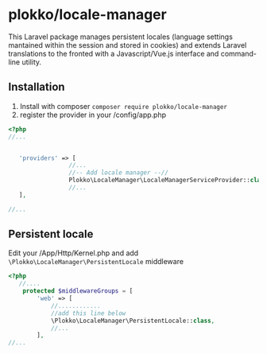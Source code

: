 # plokko/locale-manager
This Laravel package manages persistent locales (language settings mantained within the session and stored in cookies) and extends Laravel translations to the fronted with a Javascript/Vue.js interface and command-line utility.

## Installation
1. Install with composer 
`composer require plokko/locale-manager`
2. register the provider in your /config/app.php
```php
<?php
//...


   'providers' => [
                 //...
                 //-- Add locale manager --//
                 Plokko\LocaleManager\LocaleManagerServiceProvider::class,
                 //...
   ],

//...
```
## Persistent locale
Edit your /App/Http/Kernel.php and add `\Plokko\LocaleManager\PersistentLocale` middleware
```php
<?php
   //....
    protected $middlewareGroups = [
        'web' => [
            //............
            //add this line below
            \Plokko\LocaleManager\PersistentLocale::class,
            //...
        ],
//...
```
